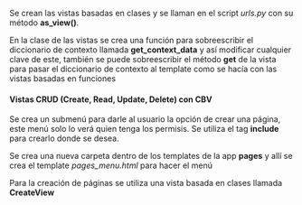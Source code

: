 Se crean las vistas basadas en clases y se llaman en el script *urls.py* con su método **as_view()**.

En la clase de las vistas se crea una función para sobreescribir el diccionario de contexto llamada **get_context_data** y así modificar cualquier clave de este, también se puede sobreescribir el método **get** de la vista para pasar el diccionario de contexto al template como se hacía con las vistas basadas en funciones

#### Vistas CRUD (Create, Read, Update, Delete) con CBV

Se crea un submenú para darle al usuario la opción de crear una página, este menú solo lo verá quien tenga los permisis. Se utiliza el tag **include** para crearlo donde se desea.

Se crea una nueva carpeta dentro de los templates de la app **pages** y allí se crea el template *pages_menu.html* para hacer el menú

Para la creación de páginas se utiliza una vista basada en clases llamada **CreateView**